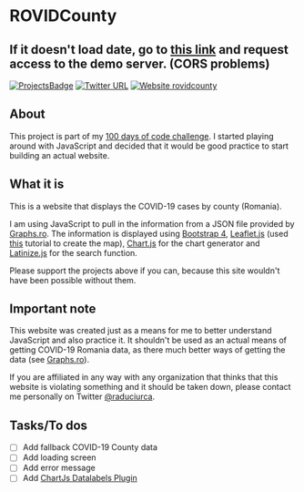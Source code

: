 # ROVIDCounty

## If it doesn't load date, go to [this link](https://cors-anywhere.herokuapp.com/corsdemo) and request access to the demo server. (CORS problems)

[![ProjectsBadge](https://img.shields.io/badge/ciurca-100DaysOfCode%20--%20Projects-blue)](https://github.com/ciurca/100-days-of-code)
[![Twitter URL](https://img.shields.io/twitter/url/https/twitter.com/raduciurca.svg?style=social&label=Follow%20%40raduciurca)](https://twitter.com/raduciurca)
[![Website rovidcounty](https://img.shields.io/website-up-down-green-red/http/ciurca.github.io.svg)](http://rovidcounty.netlify.app)

## About

This project is part of my [100 days of code challenge](https://github.com/ciurca/100-days-of-code).
I started playing around with JavaScript and decided that it would be good practice to start building an actual website.

## What it is

This is a website that displays the COVID-19 cases by county (Romania).

I am using JavaScript to pull in the information from a JSON file provided by [Graphs.ro](https://www.graphs.ro/resources.php). The information is displayed using [Bootstrap 4](https://getbootstrap.com/), [Leaflet.js](https://leafletjs.com/) (used [this](https://leafletjs.com/examples/choropleth/) tutorial to create the map), [Chart.js](https://www.chartjs.org/) for the chart generator and [Latinize.js](https://github.com/dundalek/latinize) for the search function.

Please support the projects above if you can, because this site wouldn't have been possible without them.

## Important note

This website was created just as a means for me to better understand JavaScript and also practice it. It shouldn't be used as an actual means of getting COVID-19 Romania data, as there much better ways of getting the data (see [Graphs.ro](https://www.graphs.ro/)). 

If you are affiliated in any way with any organization that thinks that this website is violating something and it should be taken down, please contact me personally on Twitter [@raduciurca](https://twitter.com/raduciurca).

## Tasks/To dos

- [ ] Add fallback COVID-19 County data
- [ ] Add loading screen
- [ ] Add error message
- [ ] Add [ChartJs Datalabels Plugin](https://chartjs-plugin-datalabels.netlify.app/)
